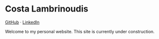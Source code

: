 # Costa Lambrinoudis

[GitHub](https://github.com/clambro) · [LinkedIn](https://www.linkedin.com/in/costa-lambrinoudis)

Welcome to my personal website. This site is currently under construction.
